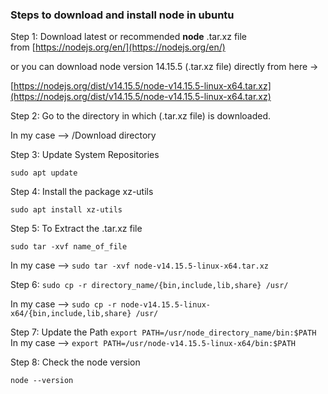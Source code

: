 
### **Steps to download and install node in ubuntu**

Step 1: Download latest or recommended **node** .tar.xz file from [https://nodejs.org/en/](https://nodejs.org/en/)

or you can download node version 14.15.5 (.tar.xz file) directly from here ->

[https://nodejs.org/dist/v14.15.5/node-v14.15.5-linux-x64.tar.xz](https://nodejs.org/dist/v14.15.5/node-v14.15.5-linux-x64.tar.xz)

Step 2: Go to the directory in which (.tar.xz file) is downloaded.

In my case --> /Download directory

Step 3: Update System Repositories

`sudo apt update`

Step 4: Install the package xz-utils

`sudo apt install xz-utils`

Step 5: To Extract the .tar.xz file

`sudo tar -xvf name_of_file`

In my case --> `sudo tar -xvf node-v14.15.5-linux-x64.tar.xz`

Step 6: `sudo cp -r directory_name/{bin,include,lib,share} /usr/`

In my case --> `sudo cp -r node-v14.15.5-linux-x64/{bin,include,lib,share} /usr/`

Step 7: Update the Path `export PATH=/usr/node_directory_name/bin:$PATH`  
In my case --> `export PATH=/usr/node-v14.15.5-linux-x64/bin:$PATH`

Step 8: Check the node version

`node --version`